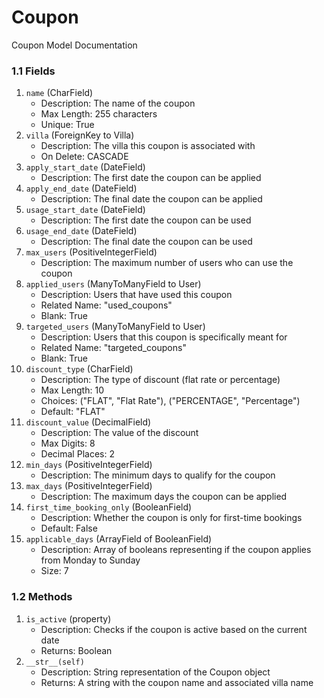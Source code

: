 # Coupon

Coupon Model Documentation

### 1.1 Fields

1. `name` (CharField)
   - Description: The name of the coupon
   - Max Length: 255 characters
   - Unique: True
2. `villa` (ForeignKey to Villa)
   - Description: The villa this coupon is associated with
   - On Delete: CASCADE
3. `apply_start_date` (DateField)
   - Description: The first date the coupon can be applied
4. `apply_end_date` (DateField)
   - Description: The final date the coupon can be applied
5. `usage_start_date` (DateField)
   - Description: The first date the coupon can be used
6. `usage_end_date` (DateField)
   - Description: The final date the coupon can be used
7. `max_users` (PositiveIntegerField)
   - Description: The maximum number of users who can use the coupon
8. `applied_users` (ManyToManyField to User)
   - Description: Users that have used this coupon
   - Related Name: "used_coupons"
   - Blank: True
9. `targeted_users` (ManyToManyField to User)
   - Description: Users that this coupon is specifically meant for
   - Related Name: "targeted_coupons"
   - Blank: True
10. `discount_type` (CharField)
    - Description: The type of discount (flat rate or percentage)
    - Max Length: 10
    - Choices: ("FLAT", "Flat Rate"), ("PERCENTAGE", "Percentage")
    - Default: "FLAT"
11. `discount_value` (DecimalField)
    - Description: The value of the discount
    - Max Digits: 8
    - Decimal Places: 2
12. `min_days` (PositiveIntegerField)
    - Description: The minimum days to qualify for the coupon
13. `max_days` (PositiveIntegerField)
    - Description: The maximum days the coupon can be applied
14. `first_time_booking_only` (BooleanField)
    - Description: Whether the coupon is only for first-time bookings
    - Default: False
15. `applicable_days` (ArrayField of BooleanField)
    - Description: Array of booleans representing if the coupon applies from Monday to Sunday
    - Size: 7

### 1.2 Methods

1. `is_active` (property)
   - Description: Checks if the coupon is active based on the current date
   - Returns: Boolean
2. `__str__(self)`
   - Description: String representation of the Coupon object
   - Returns: A string with the coupon name and associated villa name
